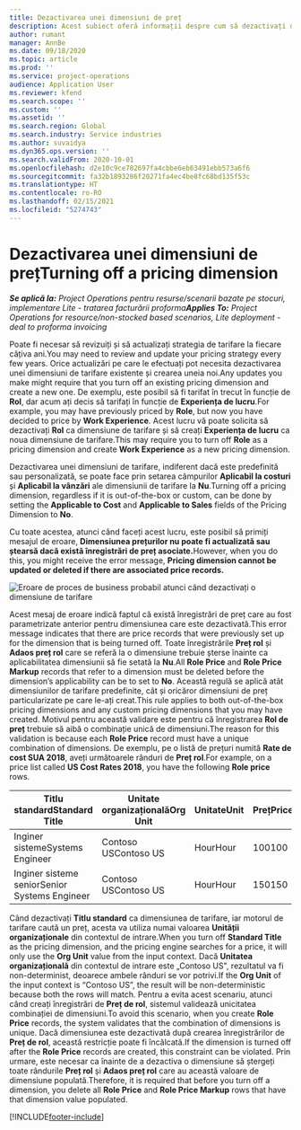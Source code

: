 ```yaml
---
title: Dezactivarea unei dimensiuni de preț
description: Acest subiect oferă informații despre cum să dezactivați dimensiunile de preț.
author: rumant
manager: AnnBe
ms.date: 09/18/2020
ms.topic: article
ms.prod: ''
ms.service: project-operations
audience: Application User
ms.reviewer: kfend
ms.search.scope: ''
ms.custom: ''
ms.assetid: ''
ms.search.region: Global
ms.search.industry: Service industries
ms.author: suvaidya
ms.dyn365.ops.version: ''
ms.search.validFrom: 2020-10-01
ms.openlocfilehash: d2e10c9ce782697fa4cbbe6eb63491ebb573a6f6
ms.sourcegitcommit: fa32b1893286f20271fa4ec4be8fc68bd135f53c
ms.translationtype: HT
ms.contentlocale: ro-RO
ms.lasthandoff: 02/15/2021
ms.locfileid: "5274743"
---
```

# <a name="turning-off-a-pricing-dimension"></a><span data-ttu-id="df6d5-103">Dezactivarea unei dimensiuni de preț</span><span class="sxs-lookup"><span data-stu-id="df6d5-103">Turning off a pricing dimension</span></span>

<span data-ttu-id="df6d5-104">_**Se aplică la:** Project Operations pentru resurse/scenarii bazate pe stocuri, implementare Lite - tratarea facturării proforma_</span><span class="sxs-lookup"><span data-stu-id="df6d5-104">_**Applies To:** Project Operations for resource/non-stocked based scenarios, Lite deployment - deal to proforma invoicing_</span></span>

<span data-ttu-id="df6d5-105">Poate fi necesar să revizuiți și să actualizați strategia de tarifare la fiecare câțiva ani.</span><span class="sxs-lookup"><span data-stu-id="df6d5-105">You may need to review and update your pricing strategy every few years.</span></span> <span data-ttu-id="df6d5-106">Orice actualizări pe care le efectuați pot necesita dezactivarea unei dimensiuni de tarifare existente și crearea uneia noi.</span><span class="sxs-lookup"><span data-stu-id="df6d5-106">Any updates you make might require that you turn off an existing pricing dimension and create a new one.</span></span> <span data-ttu-id="df6d5-107">De exemplu, este posibil să fi tarifat în trecut în funcție de **Rol**, dar acum ați decis să tarifați în funcție de **Experiența de lucru**.</span><span class="sxs-lookup"><span data-stu-id="df6d5-107">For example, you may have previously priced by **Role**, but now you have decided to price by **Work Experience**.</span></span> <span data-ttu-id="df6d5-108">Acest lucru vă poate solicita să dezactivați **Rol** ca dimensiune de tarifare și să creați **Experiența de lucru** ca noua dimensiune de tarifare.</span><span class="sxs-lookup"><span data-stu-id="df6d5-108">This may require you to turn off **Role** as a pricing dimension and create **Work Experience** as a new pricing dimension.</span></span> 

<span data-ttu-id="df6d5-109">Dezactivarea unei dimensiuni de tarifare, indiferent dacă este predefinită sau personalizată, se poate face prin setarea câmpurilor **Aplicabil la costuri** și **Aplicabil la vânzări** ale dimensiunii de tarifare la **Nu**.</span><span class="sxs-lookup"><span data-stu-id="df6d5-109">Turning off a pricing dimension, regardless if it is out-of-the-box or custom, can be done by setting the **Applicable to Cost** and **Applicable to Sales** fields of the Pricing Dimension to **No**.</span></span>

<span data-ttu-id="df6d5-110">Cu toate acestea, atunci când faceți acest lucru, este posibil să primiți mesajul de eroare, **Dimensiunea prețurilor nu poate fi actualizată sau ștearsă dacă există înregistrări de preț asociate.**</span><span class="sxs-lookup"><span data-stu-id="df6d5-110">However, when you do this, you might receive the error message, **Pricing dimension cannot be updated or deleted if there are associated price records.**</span></span>

![Eroare de proces de business probabil atunci când dezactivați o dimensiune de tarifare](media/Business-Process-Error.png)

<span data-ttu-id="df6d5-112">Acest mesaj de eroare indică faptul că există înregistrări de preț care au fost parametrizate anterior pentru dimensiunea care este dezactivată.</span><span class="sxs-lookup"><span data-stu-id="df6d5-112">This error message indicates that there are price records that were previously set up for the dimension that is being turned off.</span></span> <span data-ttu-id="df6d5-113">Toate înregistrările **Preț rol** și **Adaos preț rol** care se referă la o dimensiune trebuie șterse înainte ca aplicabilitatea dimensiunii să fie setată la **Nu**.</span><span class="sxs-lookup"><span data-stu-id="df6d5-113">All **Role Price** and **Role Price Markup** records that refer to a dimension must be deleted before the dimension’s applicability can be to set to **No**.</span></span> <span data-ttu-id="df6d5-114">Această regulă se aplică atât dimensiunilor de tarifare predefinite, cât și oricăror dimensiuni de preț particularizate pe care le-ați creat.</span><span class="sxs-lookup"><span data-stu-id="df6d5-114">This rule applies to both out-of-the-box pricing dimensions and any custom pricing dimensions that you may have created.</span></span> <span data-ttu-id="df6d5-115">Motivul pentru această validare este pentru că înregistrarea **Rol de preț** trebuie să aibă o combinație unică de dimensiuni.</span><span class="sxs-lookup"><span data-stu-id="df6d5-115">The reason for this validation is because each **Role Price** record must have a unique combination of dimensions.</span></span> <span data-ttu-id="df6d5-116">De exemplu, pe o listă de prețuri numită **Rate de cost SUA 2018**, aveți următoarele rânduri de **Preț rol**.</span><span class="sxs-lookup"><span data-stu-id="df6d5-116">For example, on a price list called **US Cost Rates 2018**, you have the following **Role price** rows.</span></span> 

| <span data-ttu-id="df6d5-117">Titlu standard</span><span class="sxs-lookup"><span data-stu-id="df6d5-117">Standard Title</span></span>         | <span data-ttu-id="df6d5-118">Unitate organizațională</span><span class="sxs-lookup"><span data-stu-id="df6d5-118">Org Unit</span></span>    |<span data-ttu-id="df6d5-119">Unitate</span><span class="sxs-lookup"><span data-stu-id="df6d5-119">Unit</span></span>   |<span data-ttu-id="df6d5-120">Preț</span><span class="sxs-lookup"><span data-stu-id="df6d5-120">Price</span></span>  |<span data-ttu-id="df6d5-121">Monedă</span><span class="sxs-lookup"><span data-stu-id="df6d5-121">Currency</span></span>  |
| -----------------------|-------------|-------|-------|----------|
| <span data-ttu-id="df6d5-122">Inginer sisteme</span><span class="sxs-lookup"><span data-stu-id="df6d5-122">Systems Engineer</span></span>|<span data-ttu-id="df6d5-123">Contoso US</span><span class="sxs-lookup"><span data-stu-id="df6d5-123">Contoso US</span></span>|<span data-ttu-id="df6d5-124">Hour</span><span class="sxs-lookup"><span data-stu-id="df6d5-124">Hour</span></span>| <span data-ttu-id="df6d5-125">100</span><span class="sxs-lookup"><span data-stu-id="df6d5-125">100</span></span>|<span data-ttu-id="df6d5-126">USD</span><span class="sxs-lookup"><span data-stu-id="df6d5-126">USD</span></span>|
| <span data-ttu-id="df6d5-127">Inginer sisteme senior</span><span class="sxs-lookup"><span data-stu-id="df6d5-127">Senior Systems Engineer</span></span>|<span data-ttu-id="df6d5-128">Contoso US</span><span class="sxs-lookup"><span data-stu-id="df6d5-128">Contoso US</span></span>|<span data-ttu-id="df6d5-129">Hour</span><span class="sxs-lookup"><span data-stu-id="df6d5-129">Hour</span></span>| <span data-ttu-id="df6d5-130">150</span><span class="sxs-lookup"><span data-stu-id="df6d5-130">150</span></span>| <span data-ttu-id="df6d5-131">USD</span><span class="sxs-lookup"><span data-stu-id="df6d5-131">USD</span></span>|


<span data-ttu-id="df6d5-132">Când dezactivați **Titlu standard** ca dimensiunea de tarifare, iar motorul de tarifare caută un preț, acesta va utiliza numai valoarea **Unității organizaționale** din contextul de intrare.</span><span class="sxs-lookup"><span data-stu-id="df6d5-132">When you turn off **Standard Title** as the pricing dimension, and the pricing engine searches for a price, it will only use the **Org Unit** value from the input context.</span></span> <span data-ttu-id="df6d5-133">Dacă **Unitatea organizațională** din contextul de intrare este „Contoso US", rezultatul va fi non-determinist, deoarece ambele rânduri se vor potrivi.</span><span class="sxs-lookup"><span data-stu-id="df6d5-133">If the **Org Unit** of the input context is “Contoso US”, the result will be non-deterministic because both the rows will match.</span></span> <span data-ttu-id="df6d5-134">Pentru a evita acest scenariu, atunci când creați înregistrări de **Preț de rol**, sistemul validează unicitatea combinației de dimensiuni.</span><span class="sxs-lookup"><span data-stu-id="df6d5-134">To avoid this scenario, when you create **Role Price** records, the system validates that the combination of dimensions is unique.</span></span> <span data-ttu-id="df6d5-135">Dacă dimensiunea este dezactivată după crearea înregistrărilor de **Preț de rol**, această restricție poate fi încălcată.</span><span class="sxs-lookup"><span data-stu-id="df6d5-135">If the dimension is turned off after the **Role Price** records are created, this constraint can be violated.</span></span> <span data-ttu-id="df6d5-136">Prin urmare, este necesar ca înainte de a dezactiva o dimensiune să ștergeți toate rândurile **Preț rol** și **Adaos preț rol** care au această valoare de dimensiune populată.</span><span class="sxs-lookup"><span data-stu-id="df6d5-136">Therefore, it is required that before you turn off a dimension, you delete all **Role Price** and **Role Price Markup** rows that have that dimension value populated.</span></span>


[!INCLUDE[footer-include](../includes/footer-banner.md)]